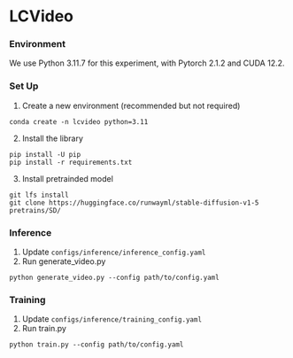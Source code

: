 # LCVideo

### Environment

We use Python 3.11.7 for this experiment, with Pytorch 2.1.2 and CUDA 12.2. 

### Set Up

1. Create a new environment (recommended but not required)

```
conda create -n lcvideo python=3.11
```

2. Install the library
```
pip install -U pip
pip install -r requirements.txt
```

3. Install pretrainded model
```
git lfs install
git clone https://huggingface.co/runwayml/stable-diffusion-v1-5 pretrains/SD/
```

### Inference
1. Update `configs/inference/inference_config.yaml`
2. Run generate_video.py
```
python generate_video.py --config path/to/config.yaml
```

### Training
1. Update `configs/inference/training_config.yaml`
2. Run train.py
```
python train.py --config path/to/config.yaml
```